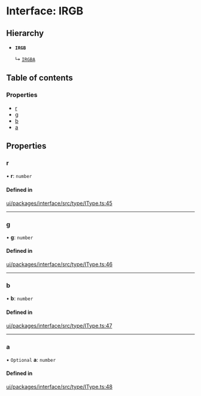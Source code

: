 # Interface: IRGB

## Hierarchy

- **`IRGB`**

  ↳ [`IRGBA`](IRGBA.md)

## Table of contents

### Properties

- [r](IRGB.md#r)
- [g](IRGB.md#g)
- [b](IRGB.md#b)
- [a](IRGB.md#a)

## Properties

### r

• **r**: `number`

#### Defined in

[ui/packages/interface/src/type/IType.ts:45](https://github.com/leaferjs/leafer-ui/blob/d5b15f5/packages/interface/src/type/IType.ts#L45)

___

### g

• **g**: `number`

#### Defined in

[ui/packages/interface/src/type/IType.ts:46](https://github.com/leaferjs/leafer-ui/blob/d5b15f5/packages/interface/src/type/IType.ts#L46)

___

### b

• **b**: `number`

#### Defined in

[ui/packages/interface/src/type/IType.ts:47](https://github.com/leaferjs/leafer-ui/blob/d5b15f5/packages/interface/src/type/IType.ts#L47)

___

### a

• `Optional` **a**: `number`

#### Defined in

[ui/packages/interface/src/type/IType.ts:48](https://github.com/leaferjs/leafer-ui/blob/d5b15f5/packages/interface/src/type/IType.ts#L48)
